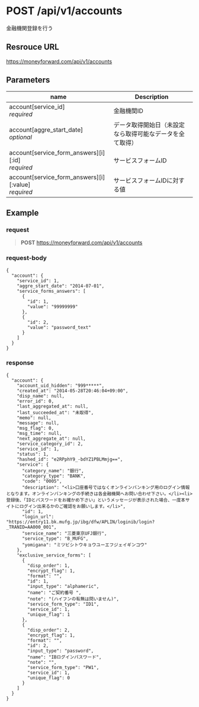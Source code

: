 # POST /api/v1/accounts
金融機関登録を行う

## Resrouce URL
https://moneyforward.com/api/v1/accounts

## Parameters
name | Description 
-----------|------------------------
account[service_id] <br> *required* | 金融機関ID
account[aggre_start_date] <br> *optional* | データ取得開始日（未設定なら取得可能なデータを全て取得）
account[service_form_answers][i][:id] <br> *required* | サービスフォームID
account[service_form_answers][i][:value] <br> *required* | サービスフォームIDに対する値

## Example

### request

> **POST** https://moneyforward.com/api/v1/accounts

### request-body

    {
      "account": {
        "service_id": 1,
        "aggre_start_date": "2014-07-01",
        "service_forms_answers": [
          {
            "id": 1,
            "value": "99999999"
          },
          {
            "id": 2,
            "value": "password_text"
          }
        ]
      }
    }

### response

    {
      "account": {
        "account_uid_hidden": "999*****",
        "created_at": "2014-05-28T20:46:04+09:00",
        "disp_name": null,
        "error_id": 0,
        "last_aggregated_at": null,
        "last_succeeded_at": "未取得",
        "memo": null,
        "message": null,
        "msg_flag": 0,
        "msg_time": null,
        "next_aggregate_at": null,
        "service_category_id": 2,
        "service_id": 1,
        "status": 1,
        "hashed_id": "e2RPphY9_-bdYZ1PBLMmjg==",
        "service": {
          "category_name": "銀行",
          "category_type": "BANK",
          "code": "0005",
          "description": "<li>口座番号ではなくオンラインバンキング用のログイン情報となります。オンラインバンキングの手続きは各金融機関へお問い合わせ下さい。</li><li>登録後、「IDとパスワードをお確かめ下さい」というメッセージが表示された場合、一度本サイトにログイン出来るかのご確認をお願いします。</li>",
          "id": 1,
          "login_url": "https://entry11.bk.mufg.jp/ibg/dfw/APLIN/loginib/login?_TRANID=AA000_001",
          "service_name": "三菱東京UFJ銀行",
          "service_type": "B_MUFG",
          "yomigana": "ミツビシトウキョウユーエフジェイギンコウ"
        },
        "exclusive_service_forms": [
          {
            "disp_order": 1,
            "encrypt_flag": 1,
            "format": "",
            "id": 1,
            "input_type": "alphameric",
            "name": "ご契約番号 ",
            "note": "(ハイフンの有無は問いません)",
            "service_form_type": "ID1",
            "service_id": 1,
            "unique_flag": 1
          },
          {
            "disp_order": 2,
            "encrypt_flag": 1,
            "format": "",
            "id": 2,
            "input_type": "password",
            "name": "IBログインパスワード",
            "note": "",
            "service_form_type": "PW1",
            "service_id": 1,
            "unique_flag": 0
          }
        ]
      }
    }
